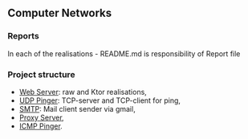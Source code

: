## Computer Networks

### Reports
In each of the realisations - README.md is responsibility of Report file

### Project structure

* [Web Server](src/main/kotlin/dev/boringx/server): raw and Ktor realisations,
* [UDP Pinger](src/main/kotlin/dev/boringx/udpPinger): TCP-server and TCP-client for ping,
* [SMTP](src/main/kotlin/dev/boringx/smtp): Mail client sender via gmail,
* [Proxy Server](src/main/kotlin/dev/boringx/proxy),
* [ICMP Pinger](src/main/kotlin/dev/boringx/icmpPinger).

